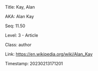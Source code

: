 Title:  Kay, Alan

AKA:    Alan Kay

Seq:    11.50

Level:  3 - Article

Class:  author

Link:   https://en.wikipedia.org/wiki/Alan_Kay

Timestamp: 20230213171201
